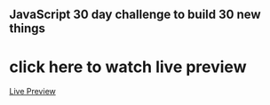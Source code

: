 ## JavaScript 30 day challenge to build 30 new things

# click here to watch live preview

<a href="https://pawanjs.github.io/JS30/"  target="_blank">Live Preview</a>
